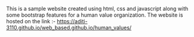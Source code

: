 This is a sample website created using html, css and javascript along with some bootstrap features for a human value organization.
The website is hosted on the link :- https://aditi-3110.github.io/web_based.github.io/human_values/
